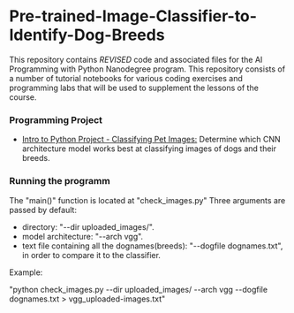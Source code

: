 # Pre-trained-Image-Classifier-to-Identify-Dog-Breeds
This repository contains _REVISED_ code and associated files for the AI Programming with Python Nanodegree program. This repository consists of a number of tutorial notebooks for various coding exercises and programming labs that will be used to supplement the lessons of the course.

### Programming Project
* [Intro to Python Project - Classifying Pet Images:](https://github.com/udacity/AIPND-revision/tree/master/intropyproject-classify-pet-images "Classifying Pet Images Project") Determine which CNN architecture model works best at classifying images of dogs and their breeds.

### Running the programm
The "main()" function is located at "check_images.py"
Three arguments are passed by default:
  - directory: "--dir uploaded_images/".
  - model architecture: "--arch vgg".
  - text file containing all the dognames(breeds): "--dogfile dognames.txt", in order to compare it to the classifier.

Example:

  "python check_images.py --dir uploaded_images/ --arch vgg  --dogfile dognames.txt > vgg_uploaded-images.txt"
